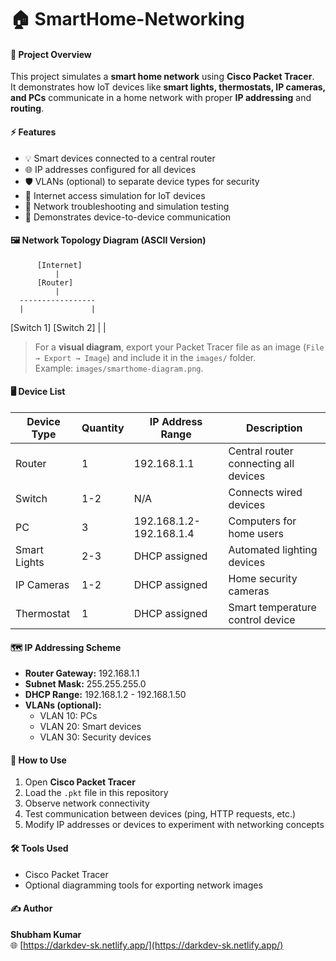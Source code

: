 # 🏠 SmartHome-Networking

#### 📌 Project Overview
This project simulates a **smart home network** using **Cisco Packet Tracer**.  
It demonstrates how IoT devices like **smart lights, thermostats, IP cameras, and PCs** communicate in a home network with proper **IP addressing** and **routing**.

#### ⚡ Features
- 💡 Smart devices connected to a central router
- 🌐 IP addresses configured for all devices
- 🛡️ VLANs (optional) to separate device types for security
- 📶 Internet access simulation for IoT devices
- 🧰 Network troubleshooting and simulation testing
- 🔗 Demonstrates device-to-device communication

#### 🖼️ Network Topology Diagram (ASCII Version)

          [Internet]
              |
          [Router]
              |
      -----------------
      |               |
   [Switch 1]      [Switch 2]
      |               |



> For a **visual diagram**, export your Packet Tracer file as an image (`File → Export → Image`) and include it in the `images/` folder.  
> Example: `images/smarthome-diagram.png`.

#### 🖥️ Device List

| Device Type       | Quantity | IP Address Range          | Description                       |
|------------------|----------|--------------------------|-----------------------------------|
| Router            | 1        | 192.168.1.1              | Central router connecting all devices |
| Switch            | 1-2      | N/A                      | Connects wired devices            |
| PC                | 3        | 192.168.1.2-192.168.1.4 | Computers for home users          |
| Smart Lights      | 2-3      | DHCP assigned            | Automated lighting devices        |
| IP Cameras        | 1-2      | DHCP assigned            | Home security cameras             |
| Thermostat        | 1        | DHCP assigned            | Smart temperature control device  |

#### 🗺️ IP Addressing Scheme
- **Router Gateway:** 192.168.1.1  
- **Subnet Mask:** 255.255.255.0  
- **DHCP Range:** 192.168.1.2 - 192.168.1.50  
- **VLANs (optional):**
  - VLAN 10: PCs
  - VLAN 20: Smart devices
  - VLAN 30: Security devices

#### 🚀 How to Use
1. Open **Cisco Packet Tracer**
2. Load the `.pkt` file in this repository
3. Observe network connectivity
4. Test communication between devices (ping, HTTP requests, etc.)
5. Modify IP addresses or devices to experiment with networking concepts

#### 🛠️ Tools Used
- Cisco Packet Tracer  
- Optional diagramming tools for exporting network images

#### ✍️ Author
**Shubham Kumar**  
🌐 [https://darkdev-sk.netlify.app/](https://darkdev-sk.netlify.app/)

